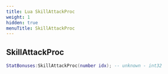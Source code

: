 ```yaml
---
title: Lua SkillAttackProc
weight: 1
hidden: true
menuTitle: SkillAttackProc
---
```

## SkillAttackProc
```lua
StatBonuses:SkillAttackProc(number idx); -- unknown - int32
```
